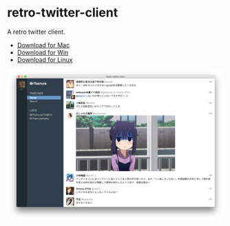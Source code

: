 # retro-twitter-client
A retro twitter client.

- [Download for Mac](https://github.com/r7kamura/retro-twitter-client/releases/download/v0.0.11/retro-twitter-client-darwin-x64.zip)
- [Download for Win](https://github.com/r7kamura/retro-twitter-client/releases/download/v0.0.11/retro-twitter-client-win32-x64.zip)
- [Download for Linux](https://github.com/r7kamura/retro-twitter-client/releases/download/v0.0.11/retro-twitter-client-linux-x64.zip)

![](/screenshots/preview13.png)
